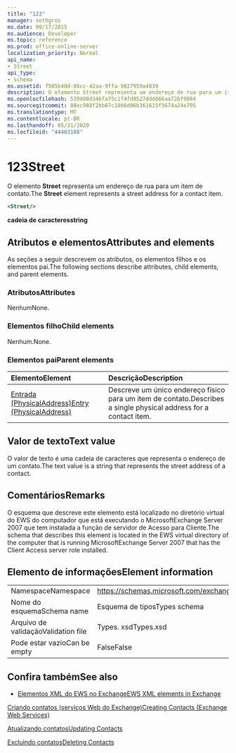 ```yaml
---
title: "123"
manager: sethgros
ms.date: 09/17/2015
ms.audience: Developer
ms.topic: reference
ms.prod: office-online-server
localization_priority: Normal
api_name:
- Street
api_type:
- schema
ms.assetid: f505b40d-86cc-42aa-9ffa-9827959a4839
description: O elemento Street representa um endereço de rua para um item de contato.
ms.openlocfilehash: 539400d346fa75c1f4fd9527ddd866aa72bf9984
ms.sourcegitcommit: 88ec988f2bb67c1866d06b361615f3674a24e795
ms.translationtype: MT
ms.contentlocale: pt-BR
ms.lasthandoff: 05/31/2020
ms.locfileid: "44463108"
---
```

# <a name="street"></a><span data-ttu-id="1c99d-103">123</span><span class="sxs-lookup"><span data-stu-id="1c99d-103">Street</span></span>

<span data-ttu-id="1c99d-104">O elemento **Street** representa um endereço de rua para um item de contato.</span><span class="sxs-lookup"><span data-stu-id="1c99d-104">The **Street** element represents a street address for a contact item.</span></span> 
  
```xml
<Street/>
```

 <span data-ttu-id="1c99d-105">**cadeia de caracteres**</span><span class="sxs-lookup"><span data-stu-id="1c99d-105">**string**</span></span>
## <a name="attributes-and-elements"></a><span data-ttu-id="1c99d-106">Atributos e elementos</span><span class="sxs-lookup"><span data-stu-id="1c99d-106">Attributes and elements</span></span>

<span data-ttu-id="1c99d-107">As seções a seguir descrevem os atributos, os elementos filhos e os elementos pai.</span><span class="sxs-lookup"><span data-stu-id="1c99d-107">The following sections describe attributes, child elements, and parent elements.</span></span>
  
### <a name="attributes"></a><span data-ttu-id="1c99d-108">Atributos</span><span class="sxs-lookup"><span data-stu-id="1c99d-108">Attributes</span></span>

<span data-ttu-id="1c99d-109">Nenhum</span><span class="sxs-lookup"><span data-stu-id="1c99d-109">None.</span></span>
  
### <a name="child-elements"></a><span data-ttu-id="1c99d-110">Elementos filho</span><span class="sxs-lookup"><span data-stu-id="1c99d-110">Child elements</span></span>

<span data-ttu-id="1c99d-111">Nenhum.</span><span class="sxs-lookup"><span data-stu-id="1c99d-111">None.</span></span>
  
### <a name="parent-elements"></a><span data-ttu-id="1c99d-112">Elementos pai</span><span class="sxs-lookup"><span data-stu-id="1c99d-112">Parent elements</span></span>

|<span data-ttu-id="1c99d-113">**Elemento**</span><span class="sxs-lookup"><span data-stu-id="1c99d-113">**Element**</span></span>|<span data-ttu-id="1c99d-114">**Descrição**</span><span class="sxs-lookup"><span data-stu-id="1c99d-114">**Description**</span></span>|
|:-----|:-----|
|[<span data-ttu-id="1c99d-115">Entrada (PhysicalAddress)</span><span class="sxs-lookup"><span data-stu-id="1c99d-115">Entry (PhysicalAddress)</span></span>](entry-physicaladdress.md) <br/> |<span data-ttu-id="1c99d-116">Descreve um único endereço físico para um item de contato.</span><span class="sxs-lookup"><span data-stu-id="1c99d-116">Describes a single physical address for a contact item.</span></span>  <br/> |
   
## <a name="text-value"></a><span data-ttu-id="1c99d-117">Valor de texto</span><span class="sxs-lookup"><span data-stu-id="1c99d-117">Text value</span></span>

<span data-ttu-id="1c99d-118">O valor de texto é uma cadeia de caracteres que representa o endereço de um contato.</span><span class="sxs-lookup"><span data-stu-id="1c99d-118">The text value is a string that represents the street address of a contact.</span></span>
  
## <a name="remarks"></a><span data-ttu-id="1c99d-119">Comentários</span><span class="sxs-lookup"><span data-stu-id="1c99d-119">Remarks</span></span>

<span data-ttu-id="1c99d-120">O esquema que descreve este elemento está localizado no diretório virtual do EWS do computador que está executando o MicrosoftExchange Server 2007 que tem instalada a função de servidor de Acesso para Cliente.</span><span class="sxs-lookup"><span data-stu-id="1c99d-120">The schema that describes this element is located in the EWS virtual directory of the computer that is running MicrosoftExchange Server 2007 that has the Client Access server role installed.</span></span>
  
## <a name="element-information"></a><span data-ttu-id="1c99d-121">Elemento de informações</span><span class="sxs-lookup"><span data-stu-id="1c99d-121">Element information</span></span>

|||
|:-----|:-----|
|<span data-ttu-id="1c99d-122">Namespace</span><span class="sxs-lookup"><span data-stu-id="1c99d-122">Namespace</span></span>  <br/> |https://schemas.microsoft.com/exchange/services/2006/types  <br/> |
|<span data-ttu-id="1c99d-123">Nome do esquema</span><span class="sxs-lookup"><span data-stu-id="1c99d-123">Schema name</span></span>  <br/> |<span data-ttu-id="1c99d-124">Esquema de tipos</span><span class="sxs-lookup"><span data-stu-id="1c99d-124">Types schema</span></span>  <br/> |
|<span data-ttu-id="1c99d-125">Arquivo de validação</span><span class="sxs-lookup"><span data-stu-id="1c99d-125">Validation file</span></span>  <br/> |<span data-ttu-id="1c99d-126">Types. xsd</span><span class="sxs-lookup"><span data-stu-id="1c99d-126">Types.xsd</span></span>  <br/> |
|<span data-ttu-id="1c99d-127">Pode estar vazio</span><span class="sxs-lookup"><span data-stu-id="1c99d-127">Can be empty</span></span>  <br/> |<span data-ttu-id="1c99d-128">False</span><span class="sxs-lookup"><span data-stu-id="1c99d-128">False</span></span>  <br/> |
   
## <a name="see-also"></a><span data-ttu-id="1c99d-129">Confira também</span><span class="sxs-lookup"><span data-stu-id="1c99d-129">See also</span></span>



- [<span data-ttu-id="1c99d-130">Elementos XML do EWS no Exchange</span><span class="sxs-lookup"><span data-stu-id="1c99d-130">EWS XML elements in Exchange</span></span>](ews-xml-elements-in-exchange.md)


[<span data-ttu-id="1c99d-131">Criando contatos (serviços Web do Exchange)</span><span class="sxs-lookup"><span data-stu-id="1c99d-131">Creating Contacts (Exchange Web Services)</span></span>](https://msdn.microsoft.com/library/4845917e-70d1-481c-bbd7-011ec6571789%28Office.15%29.aspx)
  
[<span data-ttu-id="1c99d-132">Atualizando contatos</span><span class="sxs-lookup"><span data-stu-id="1c99d-132">Updating Contacts</span></span>](https://msdn.microsoft.com/library/9a865953-b94a-4229-b632-2dee433314be%28Office.15%29.aspx)
  
[<span data-ttu-id="1c99d-133">Excluindo contatos</span><span class="sxs-lookup"><span data-stu-id="1c99d-133">Deleting Contacts</span></span>](https://msdn.microsoft.com/library/fcc3dc84-cd3e-455e-a1a7-ae6921c9b588%28Office.15%29.aspx)

